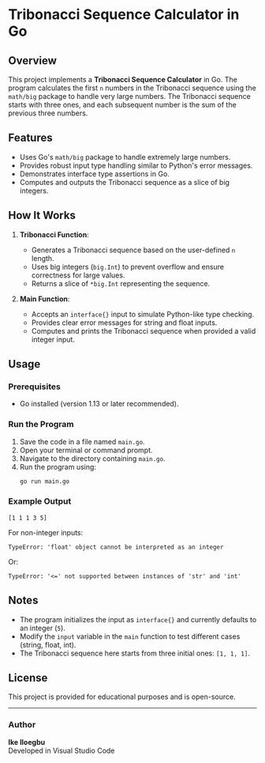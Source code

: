 # Tribonacci Sequence Calculator in Go

## Overview
This project implements a **Tribonacci Sequence Calculator** in Go. The program calculates the first `n` numbers in the Tribonacci sequence using the `math/big` package to handle very large numbers. The Tribonacci sequence starts with three ones, and each subsequent number is the sum of the previous three numbers.

## Features
- Uses Go's `math/big` package to handle extremely large numbers.
- Provides robust input type handling similar to Python's error messages.
- Demonstrates interface type assertions in Go.
- Computes and outputs the Tribonacci sequence as a slice of big integers.

## How It Works
1. **Tribonacci Function**: 
   - Generates a Tribonacci sequence based on the user-defined `n` length.
   - Uses big integers (`big.Int`) to prevent overflow and ensure correctness for large values.
   - Returns a slice of `*big.Int` representing the sequence.

2. **Main Function**:
   - Accepts an `interface{}` input to simulate Python-like type checking.
   - Provides clear error messages for string and float inputs.
   - Computes and prints the Tribonacci sequence when provided a valid integer input.

## Usage
### Prerequisites
- Go installed (version 1.13 or later recommended).

### Run the Program
1. Save the code in a file named `main.go`.
2. Open your terminal or command prompt.
3. Navigate to the directory containing `main.go`.
4. Run the program using:
   ```bash
   go run main.go
   ```

### Example Output
```
[1 1 1 3 5]
```

For non-integer inputs:
```
TypeError: 'float' object cannot be interpreted as an integer
```
Or:
```
TypeError: '<=' not supported between instances of 'str' and 'int'
```

## Notes
- The program initializes the input as `interface{}` and currently defaults to an integer (`5`).
- Modify the `input` variable in the `main` function to test different cases (string, float, int).
- The Tribonacci sequence here starts from three initial ones: `[1, 1, 1]`.

## License
This project is provided for educational purposes and is open-source.

---

### Author
**Ike Iloegbu**  
Developed in Visual Studio Code
